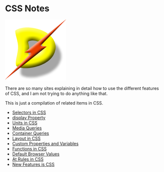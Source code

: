 # CSS Notes

![logo](./dslogo.png)

There are so many sites explaining in detail how to use the different features of CSS, and I am not trying to do anything like that.

This is just a compilation of related items in CSS.

* [Selectors in CSS](./cssslctr.md)
* [display Property](./cssdisplay.md)
* [Units in CSS](./cssunits.md)
* [Media Queries](./cssmdaqr.md)
* [Container Queries](./csscntqr.md)
* [Layout in CSS](./csslayout.md)
* [Custom Properties and Variables](./cssvars.md)
* [Functions in CSS](./cssfuncs.md)
* [Default Browser Values](./cssprpty.md)
* [At Rules in CSS](./cssatrule.md)
* [New Features is CSS](./cssnewft.md)
